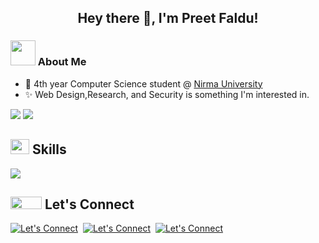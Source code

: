 <h2 align="center">
  Hey there 👋,
  I'm Preet Faldu!
</h2>

### <img src="https://media.giphy.com/media/VgCDAzcKvsR6OM0uWg/giphy.gif" width="40"> About Me

- 📖 4th year Computer Science student @ [Nirma University](https://nirmauni.ac.in/)
- ✨ Web Design,Research, and Security is something I'm interested in.

<p>
  <img src="https://github-readme-stats.vercel.app/api?username=PreetF&show_icons=true&icon_color=CE1D2D&text_color=718096&bg_color=00000000&hide_title=true&hide_border=true" />
  <img src="https://github-readme-stats.vercel.app/api/top-langs?username=PreetF&show_icons=true&icon_color=CE1D2D&text_color=718096&bg_color=00000000&hide_title=true&hide_border=true&layout=compact" />
</p>

## <img height="24" width="30" src="https://user-images.githubusercontent.com/74038190/212284087-bbe7e430-757e-4901-90bf-4cd2ce3e1852.gif" /> Skills

  <img src="https://skillicons.dev/icons?i=java,figma,ae,js,python,c,react,nextjs,tailwind,nodejs" />

## <img height="20" width="50" src="https://user-images.githubusercontent.com/74038190/214644145-264f4759-7633-441e-9d67-d8dda9d50d26.gif" /> Let's Connect

[![Let's Connect](https://skillicons.dev/icons?i=linkedin)](https://www.linkedin.com/in/preet-faldu-a10872315/)&nbsp;
[![Let's Connect](https://skillicons.dev/icons?i=codeforces)](https://codeforces.com/profile/preetFaldu)&nbsp;
[![Let's Connect](https://skillicons.dev/icons?i=leetcode)](https://leetcode.com/u/FalduPreet/)
